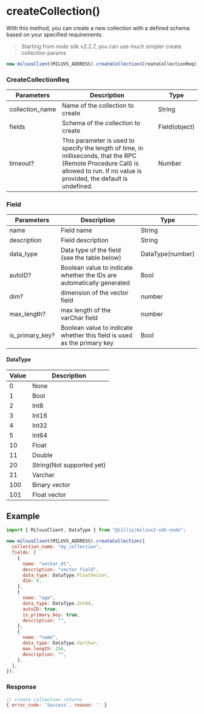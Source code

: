 # createCollection()

With this method, you can create a new collection with a defined schema based on your specified requirements.

> Starting from node sdk v2.2.7, you can use much simpler create collection params

```javascript
new milvusClient(MILUVS_ADDRESS).createCollection(CreateCollectionReq);
```

### CreateCollectionReq

| Parameters      | Description                                                                                                                                                                       | Type          |
| --------------- | --------------------------------------------------------------------------------------------------------------------------------------------------------------------------------- | ------------- |
| collection_name | Name of the collection to create                                                                                                                                                  | String        |
| fields          | Schema of the collection to create                                                                                                                                                | Field(object) |
| timeout?        | This parameter is used to specify the length of time, in milliseconds, that the RPC (Remote Procedure Call) is allowed to run. If no value is provided, the default is undefined. | Number        |

### Field

| Parameters      | Description                                                             | Type             |
| --------------- | ----------------------------------------------------------------------- | ---------------- |
| name            | Field name                                                              | String           |
| description     | Field description                                                       | String           |
| data_type       | Data type of the field (see the table below)                            | DataType(number) |
| autoID?         | Boolean value to indicate whether the IDs are automatically generated   | Bool             |
| dim?            | dimension of the vector field                                           | number           |
| max_length?     | max length of the varChar field                                         | number           |
| is_primary_key? | Boolean value to indicate whether this field is used as the primary key | Bool             |

#### DataType

| Value | Description               |
| ----- | ------------------------- |
| 0     | None                      |
| 1     | Bool                      |
| 2     | Int8                      |
| 3     | Int16                     |
| 4     | Int32                     |
| 5     | Int64                     |
| 10    | Float                     |
| 11    | Double                    |
| 20    | String(Not supported yet) |
| 21    | Varchar                   |
| 100   | Binary vector             |
| 101   | Float vector              |

## Example

```javascript
import { MilvusClient, DataType } from "@zilliz/milvus2-sdk-node";

new milvusClient(MILUVS_ADDRESS).createCollection({
  collection_name: "my_collection",
  fields: [
    {
      name: "vector_01",
      description: "vector field",
      data_type: DataType.FloatVector,
      dim: 8,
    },
    {
      name: "age",
      data_type: DataType.Int64,
      autoID: true,
      is_primary_key: true,
      description: "",
    },
    {
      name: "name",
      data_type: DataType.VarChar,
      max_length: 256,
      description: "",
    },
  ],
});
```

### Response

```javascript
// create collection returns
{ error_code: 'Success', reason: '' }
```
